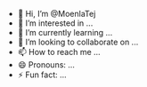 - 👋 Hi, I’m @MoenlaTej
- 👀 I’m interested in ...
- 🌱 I’m currently learning ...
- 💞️ I’m looking to collaborate on ...
- 📫 How to reach me ...
- 😄 Pronouns: ...
- ⚡ Fun fact: ...

<!---
MoenlaTej/MoenlaTej is a ✨ special ✨ repository because its `README.md` (this file) appears on your GitHub profile.
You can click the Preview link to take a look at your changes.
--->
